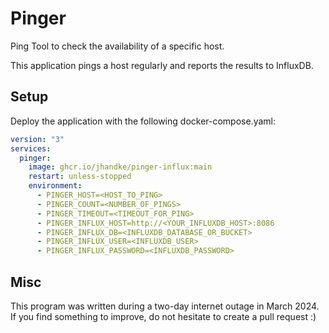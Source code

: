 # Pinger
Ping Tool to check the availability of a specific host.

This application pings a host regularly and reports the results to InfluxDB.

## Setup
Deploy the application with the following docker-compose.yaml:

```YAML
version: "3"
services:
  pinger:
    image: ghcr.io/jhandke/pinger-influx:main
    restart: unless-stopped
    environment:
      - PINGER_HOST=<HOST_TO_PING>
      - PINGER_COUNT=<NUMBER_OF_PINGS>
      - PINGER_TIMEOUT=<TIMEOUT_FOR_PING>
      - PINGER_INFLUX_HOST=http://<YOUR_INFLUXDB_HOST>:8086
      - PINGER_INFLUX_DB=<INFLUXDB_DATABASE_OR_BUCKET>
      - PINGER_INFLUX_USER=<INFLUXDB_USER>
      - PINGER_INFLUX_PASSWORD=<INFLUXDB_PASSWORD>
```

## Misc
This program was written during a two-day internet outage in March 2024. If you find something to improve, do not hesitate to create a pull request :)
